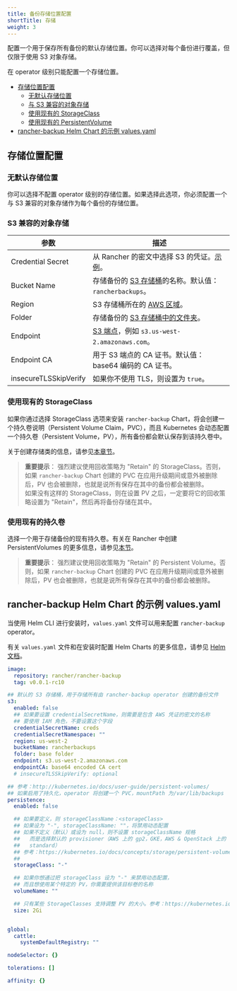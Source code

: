 ```yaml
---
title: 备份存储位置配置
shortTitle: 存储
weight: 3
---
```


配置一个用于保存所有备份的默认存储位置。你可以选择对每个备份进行覆盖，但仅限于使用 S3 对象存储。

在 operator 级别只能配置一个存储位置。

- [存储位置配置](#storage-location-configuration)
   - [无默认存储位置](#no-default-storage-location)
   - [与 S3 兼容的对象存储](#s3-compatible-object-store)
   - [使用现有的 StorageClass](#existing-storageclass)
   - [使用现有的 PersistentVolume](#existing-persistent-volume)
- [rancher-backup Helm Chart 的示例 values.yaml](#example-values-yaml-for-the-rancher-backup-helm-chart)

## 存储位置配置

### 无默认存储位置

你可以选择不配置 operator 级别的存储位置。如果选择此选项，你必须配置一个与 S3 兼容的对象存储作为每个备份的存储位置。

### S3 兼容的对象存储

| 参数 | 描述 |
| -------------- | -------------- |
| Credential Secret | 从 Rancher 的密文中选择 S3 的凭证。[示例]({{<baseurl>}}/rancher/v2.6/en/backups/examples/#example-credential-secret-for-storing-backups-in-s3)。 |
| Bucket Name | 存储备份的 [S3 存储桶](https://docs.aws.amazon.com/AmazonS3/latest/dev/UsingBucket.html)的名称。默认值：`rancherbackups`。 |
| Region | S3 存储桶所在的 [AWS 区域](https://aws.amazon.com/about-aws/global-infrastructure/regions_az/)。 |
| Folder | 存储备份的 [S3 存储桶中的文件夹](https://docs.aws.amazon.com/AmazonS3/latest/user-guide/using-folders.html)。 |
| Endpoint | [S3 端点](https://docs.aws.amazon.com/general/latest/gr/s3.html)，例如 `s3.us-west-2.amazonaws.com`。 |
| Endpoint CA | 用于 S3 端点的 CA 证书。默认值：base64 编码的 CA 证书。 |
| insecureTLSSkipVerify | 如果你不使用 TLS，则设置为 `true`。 |

### 使用现有的 StorageClass

如果你通过选择 StorageClass 选项来安装 `rancher-backup` Chart，将会创建一个持久卷说明（Persistent Volume Claim，PVC），而且 Kubernetes 会动态配置一个持久卷（Persistent Volume，PV），所有备份都会默认保存到该持久卷中。

关于创建存储类的信息，请参见[本章节]({{<baseurl>}}/rancher/v2.6/en/cluster-admin/volumes-and-storage/provisioning-new-storage/)。

> **重要提示**：
> 强烈建议使用回收策略为 "Retain" 的 StorageClass。否则，如果 `rancher-backup` Chart 创建的 PVC 在应用升级期间或意外被删除后，PV 也会被删除，也就是说所有保存在其中的备份都会被删除。  
> 如果没有这样的 StorageClass，则在设置 PV 之后，一定要将它的回收策略设置为 "Retain"，然后再将备份存储在其中。

### 使用现有的持久卷

选择一个用于存储备份的现有持久卷。有关在 Rancher 中创建 PersistentVolumes 的更多信息，请参见[本节]({{<baseurl>}}/rancher/v2.6/en/cluster-admin/volumes-and-storage/attaching-existing-storage/#2-add-a-persistent-volume-that-refers-to-the-persistent-storage)。

> **重要提示**：
> 强烈建议使用回收策略为 "Retain" 的 Persistent Volume。否则，如果 `rancher-backup` Chart 创建的 PVC 在应用升级期间或意外被删除后，PV 也会被删除，也就是说所有保存在其中的备份都会被删除。


## rancher-backup Helm Chart 的示例 values.yaml


当使用 Helm CLI 进行安装时，`values.yaml` 文件可以用来配置 `rancher-backup` operator。

有关 `values.yaml` 文件和在安装时配置 Helm Charts 的更多信息，请参见 [Helm 文档](https://helm.sh/docs/intro/using_helm/#customizing-the-chart-before-installing)。

```yaml
image:
  repository: rancher/rancher-backup
  tag: v0.0.1-rc10

## 默认的 S3 存储桶，用于存储所有由 rancher-backup operator 创建的备份文件
s3:
  enabled: false
  ## 如果要设置 credentialSecretName，则需要是包含 AWS 凭证的密文的名称
  ## 要使用 IAM 角色，不要设置这个字段
  credentialSecretName: creds
  credentialSecretNamespace: ""
  region: us-west-2
  bucketName: rancherbackups
  folder: base folder
  endpoint: s3.us-west-2.amazonaws.com
  endpointCA: base64 encoded CA cert
  # insecureTLSSkipVerify: optional

## 参考：http://kubernetes.io/docs/user-guide/persistent-volumes/
## 如果启用了持久化，operator 将创建一个 PVC，mountPath 为/var/lib/backups
persistence:
  enabled: false

  ## 如果要定义，则 storageClassName：<storageClass>
  ## 如果设为 "-", storageClassName: ""，将禁用动态配置
  ## 如果不定义（默认）或设为 null，则不设置 storageClassName 规格
  ##   而是选择默认的 provisioner（AWS 上的 gp2，GKE，AWS & OpenStack 上的
  ##   standard）
  ## 参考：https://kubernetes.io/docs/concepts/storage/persistent-volumes/#class-1
  ##
  storageClass: "-"

  ## 如果你想通过把 storageClass 设为 "-" 来禁用动态配置，
  ## 而且想使用某个特定的 PV，你需要提供该目标卷的名称
  volumeName: ""

  ## 只有某些 StorageClasses 支持调整 PV 的大小。参考：https://kubernetes.io/blog/2018/07/12/resizing-persistent-volumes-using-kubernetes/
  size: 2Gi


global:
  cattle:
    systemDefaultRegistry: ""

nodeSelector: {}

tolerations: []

affinity: {}
```

